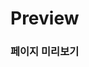 # Preview

<h3><a hreg="https://swanycastle.github.io/admin-page/views/index.html" target="_blank">페이지 미리보기</a></h3>
